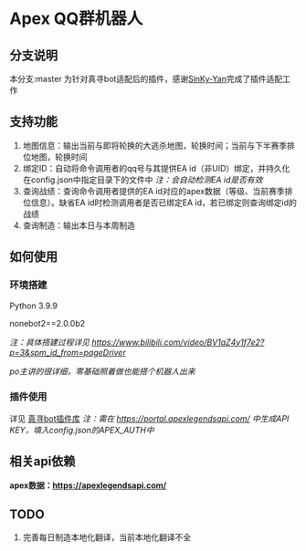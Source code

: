 # Apex QQ群机器人
## 分支说明
本分支:master 为针对真寻bot适配后的插件，感谢[SinKy-Yan](https://github.com/SinKy-Yan)完成了插件适配工作

## 支持功能
1. 地图信息：输出当前与即将轮换的大逃杀地图，轮换时间；当前与下半赛季排位地图，轮换时间
2. 绑定ID：自动将命令调用者的qq号与其提供EA id（非UID）绑定，并持久化在config.json中指定目录下的文件中
*注：会自动检测EA id是否有效*
3. 查询战绩：查询命令调用者提供的EA id对应的apex数据（等级、当前赛季排位信息）。缺省EA id时检测调用者是否已绑定EA id，若已绑定则查询绑定id的战绩
4. 查询制造：输出本日与本周制造

## 如何使用
### 环境搭建
Python 3.9.9

nonebot2==2.0.0b2

*注：具体搭建过程详见 https://www.bilibili.com/video/BV1aZ4y1f7e2?p=3&spm_id_from=pageDriver*

*po主讲的很详细，零基础照着做也能搭个机器人出来*

### 插件使用
详见 [真寻bot插件库](https://github.com/zhenxun-org/nonebot_plugins_zhenxun_bot/tree/index)
*注：需在 https://portal.apexlegendsapi.com/ 中生成API KEY，填入config.json的APEX_AUTH中*

## 相关api依赖

**apex数据：https://apexlegendsapi.com/**

## TODO
1. 完善每日制造本地化翻译，当前本地化翻译不全
